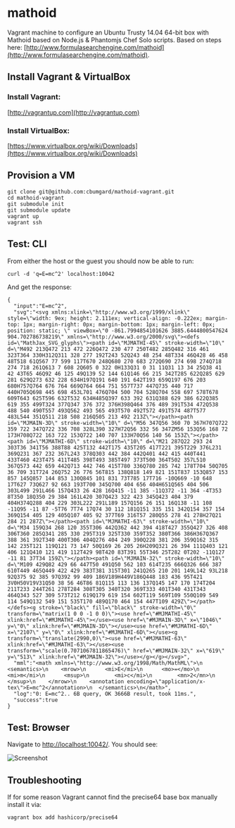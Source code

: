 # mathoid

Vagrant machine to configure an Ubuntu Trusty 14.04 64-bit box with Mathoid based on Node.js & Phantomjs Chef Solo scripts. Based on steps here: [http://www.formulasearchengine.com/mathoid](http://www.formulasearchengine.com/mathoid).

## Install Vagrant & VirtualBox

### Install Vagrant:
[http://vagrantup.com](http://vagrantup.com)

### Install VirtualBox:
[https://www.virtualbox.org/wiki/Downloads](https://www.virtualbox.org/wiki/Downloads)

## Provision a VM

```
git clone git@github.com:cbumgard/mathoid-vagrant.git
cd mathoid-vagrant
git submodule init
git submodule update
vagrant up
vagrant ssh
```

## Test: CLI

From either the host or the guest you should now be able to run:

```
curl -d 'q=E=mc^2' localhost:10042
```

And get the response:

```
{
  "input":"E=mc^2",
  "svg":"<svg xmlns:xlink=\"http://www.w3.org/1999/xlink\" style=\"width: 9ex; height: 2.111ex; vertical-align: -0.222ex; margin-top: 1px; margin-right: 0px; margin-bottom: 1px; margin-left: 0px; position: static; \" viewBox=\"0 -861.7994854101626 3885.6444800547624 904.702786738219\" xmlns=\"http://www.w3.org/2000/svg\"><defs id=\"MathJax_SVG_glyphs\"><path id=\"MJMATHI-45\" stroke-width=\"10\" d=\"M492 213Q472 213 472 226Q472 230 477 250T482 285Q482 316 461 323T364 330H312Q311 328 277 192T243 52Q243 48 254 48T334 46Q428 46 458 48T518 61Q567 77 599 117T670 248Q680 270 683 272Q690 274 698 274Q718 274 718 261Q613 7 608 2Q605 0 322 0H133Q31 0 31 11Q31 13 34 25Q38 41 42 43T65 46Q92 46 125 49Q139 52 144 61Q146 66 215 342T285 622Q285 629 281 629Q273 632 228 634H197Q191 640 191 642T193 659Q197 676 203 680H757Q764 676 764 669Q764 664 751 557T737 447Q735 440 717 440H705Q698 445 698 453L701 476Q704 500 704 528Q704 558 697 578T678 609T643 625T596 632T532 634H485Q397 633 392 631Q388 629 386 622Q385 619 355 499T324 377Q347 376 372 376H398Q464 376 489 391T534 472Q538 488 540 490T557 493Q562 493 565 493T570 492T572 491T574 487T577 483L544 351Q511 218 508 216Q505 213 492 213Z\"></path><path id=\"MJMAIN-3D\" stroke-width=\"10\" d=\"M56 347Q56 360 70 367H707Q722 359 722 347Q722 336 708 328L390 327H72Q56 332 56 347ZM56 153Q56 168 72 173H708Q722 163 722 153Q722 140 707 133H70Q56 140 56 153Z\"></path><path id=\"MJMATHI-6D\" stroke-width=\"10\" d=\"M21 287Q22 293 24 303T36 341T56 388T88 425T132 442T175 435T205 417T221 395T229 376L231 369Q231 367 232 367L243 378Q303 442 384 442Q401 442 415 440T441 433T460 423T475 411T485 398T493 385T497 373T500 364T502 357L510 367Q573 442 659 442Q713 442 746 415T780 336Q780 285 742 178T704 50Q705 36 709 31T724 26Q752 26 776 56T815 138Q818 149 821 151T837 153Q857 153 857 145Q857 144 853 130Q845 101 831 73T785 17T716 -10Q669 -10 648 17T627 73Q627 92 663 193T700 345Q700 404 656 404H651Q565 404 506 303L499 291L466 157Q433 26 428 16Q415 -11 385 -11Q372 -11 364 -4T353 8T350 18Q350 29 384 161L420 307Q423 322 423 345Q423 404 379 404H374Q288 404 229 303L222 291L189 157Q156 26 151 16Q138 -11 108 -11Q95 -11 87 -5T76 7T74 17Q74 30 112 181Q151 335 151 342Q154 357 154 369Q154 405 129 405Q107 405 92 377T69 316T57 280Q55 278 41 278H27Q21 284 21 287Z\"></path><path id=\"MJMATHI-63\" stroke-width=\"10\" d=\"M34 159Q34 268 120 355T306 442Q362 442 394 418T427 355Q427 326 408 306T360 285Q341 285 330 295T319 325T330 359T352 380T366 386H367Q367 388 361 392T340 400T306 404Q276 404 249 390Q228 381 206 359Q162 315 142 235T121 119Q121 73 147 50Q169 26 205 26H209Q321 26 394 111Q403 121 406 121Q410 121 419 112T429 98T420 83T391 55T346 25T282 0T202 -11Q127 -11 81 37T34 159Z\"></path><path id=\"MJMAIN-32\" stroke-width=\"10\" d=\"M109 429Q82 429 66 447T50 491Q50 562 103 614T235 666Q326 666 387 610T449 465Q449 422 429 383T381 315T301 241Q265 210 201 149L142 93L218 92Q375 92 385 97Q392 99 409 186V189H449V186Q448 183 436 95T421 3V0H50V19V31Q50 38 56 46T86 81Q115 113 136 137Q145 147 170 174T204 211T233 244T261 278T284 308T305 340T320 369T333 401T340 431T343 464Q343 527 309 573T212 619Q179 619 154 602T119 569T109 550Q109 549 114 549Q132 549 151 535T170 489Q170 464 154 447T109 429Z\"></path></defs><g stroke=\"black\" fill=\"black\" stroke-width=\"0\" transform=\"matrix(1 0 0 -1 0 0)\"><use href=\"#MJMATHI-45\" xlink:href=\"#MJMATHI-45\"></use><use href=\"#MJMAIN-3D\" x=\"1046\" y=\"0\" xlink:href=\"#MJMAIN-3D\"></use><use href=\"#MJMATHI-6D\" x=\"2107\" y=\"0\" xlink:href=\"#MJMATHI-6D\"></use><g transform=\"translate(2990,0)\"><use href=\"#MJMATHI-63\" xlink:href=\"#MJMATHI-63\"></use><use transform=\"scale(0.7071067811865476)\" href=\"#MJMAIN-32\" x=\"619\" y=\"513\" xlink:href=\"#MJMAIN-32\"></use></g></g></svg>",
  "mml":"<math xmlns=\"http://www.w3.org/1998/Math/MathML\">\n  <semantics>\n    <mrow>\n      <mi>E</mi>\n      <mo>=</mo>\n      <mi>m</mi>\n      <msup>\n        <mi>c</mi>\n        <mn>2</mn>\n      </msup>\n    </mrow>\n    <annotation encoding=\"application/x-tex\">E=mc^2</annotation>\n  </semantics>\n</math>",
  "log":"0: E=mc^2.. 6B query, OK 3666B result, took 11ms.",
  "success":true
}
```

## Test: Browser

Navigate to [http://localhost:10042/](http://localhost:10042/). You should see:

![Screenshot](https://i.cloudup.com/PAh_mz8ad3.png)

## Troubleshooting

If for some reason Vagrant cannot find the precise64 base box manually install it via:

```
vagrant box add hashicorp/precise64
```
